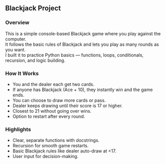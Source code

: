 ## Blackjack Project

### Overview
This is a simple console-based Blackjack game where you play against the computer.  
It follows the basic rules of Blackjack and lets you play as many rounds as you want.  
I built it to practice Python basics — functions, loops, conditionals, recursion, and logic building.

### How It Works
- You and the dealer each get two cards.
- If anyone has Blackjack (Ace + 10), they instantly win and the game ends. 
- You can choose to draw more cards or pass.
- Dealer keeps drawing until their score is 17 or higher.
- Closest to 21 without going over wins.
- Option to restart after every round.

### Highlights
- Clear, separate functions with docstrings.
- Recursion for smooth game restarts.
- Basic Blackjack rules like dealer auto-draw at <17.
- User input for decision-making.
